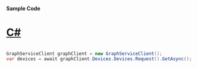 #### Sample Code
# [C#](#tab/Csharp)

```C#

GraphServiceClient graphClient = new GraphServiceClient();
var devices = await graphClient.Devices.Devices.Request().GetAsync();

```